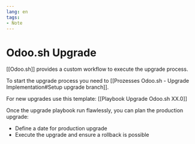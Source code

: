 ```yaml
---
lang: en
tags:
- Note
---
```

# Odoo.sh Upgrade

[[Odoo.sh]] provides a custom workflow to execute the upgrade process. 

To start the upgrade process you need to [[Prozesses Odoo.sh - Upgrade Implementation#Setup upgrade branch]].

For new upgrades use this template: [[Playbook Upgrade Odoo.sh XX.0]]

Once the upgrade playbook run flawlessly, you can plan the production upgrade:

* Define a date for production upgrade
* Execute the upgrade and ensure a rollback is possible